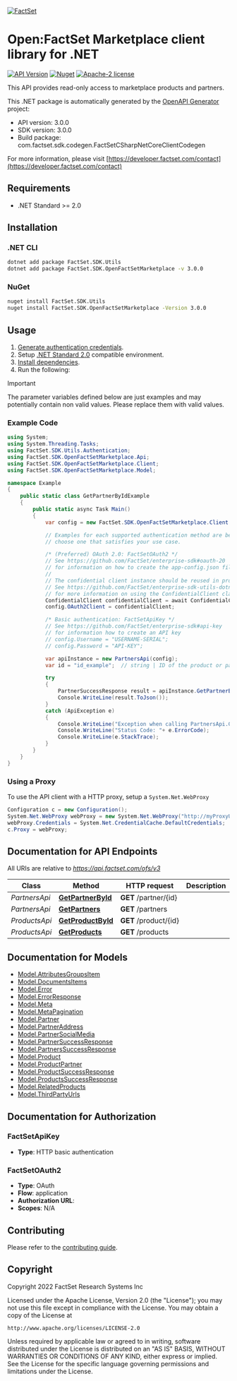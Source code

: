 [![FactSet](https://raw.githubusercontent.com/factset/enterprise-sdk/main/docs/images/factset-logo.svg)](https://www.factset.com)

# Open:FactSet Marketplace client library for .NET

[![API Version](https://img.shields.io/badge/api-v3.0.0-blue)](https://developer.factset.com/api-catalog/openfactset-marketplace-api)
[![Nuget](https://img.shields.io/badge/nuget-v3.0.0-orange)](https://www.nuget.org/packages/FactSet.SDK.OpenFactSetMarketplace/3.0.0)
[![Apache-2 license](https://img.shields.io/badge/license-Apache2-brightgreen.svg)](https://www.apache.org/licenses/LICENSE-2.0)

This API provides read-only access to marketplace products and partners.

This .NET package is automatically generated by the [OpenAPI Generator](https://openapi-generator.tech) project:

- API version: 3.0.0
- SDK version: 3.0.0
- Build package: com.factset.sdk.codegen.FactSetCSharpNetCoreClientCodegen

For more information, please visit [https://developer.factset.com/contact](https://developer.factset.com/contact)

## Requirements

* .NET Standard >= 2.0

## Installation

### .NET CLI

```bash
dotnet add package FactSet.SDK.Utils
dotnet add package FactSet.SDK.OpenFactSetMarketplace -v 3.0.0
```

### NuGet

```bash
nuget install FactSet.SDK.Utils
nuget install FactSet.SDK.OpenFactSetMarketplace -Version 3.0.0
```

## Usage

1. [Generate authentication credentials](../../../../README.md#authentication).
2. Setup [.NET Standard 2.0](https://docs.microsoft.com/en-us/dotnet/standard/net-standard?tabs=net-standard-2-0) compatible environment.
3. [Install dependencies](#installation).
4. Run the following:

> [!IMPORTANT]
> The parameter variables defined below are just examples and may potentially contain non valid values. Please replace them with valid values.

### Example Code

```csharp
using System;
using System.Threading.Tasks;
using FactSet.SDK.Utils.Authentication;
using FactSet.SDK.OpenFactSetMarketplace.Api;
using FactSet.SDK.OpenFactSetMarketplace.Client;
using FactSet.SDK.OpenFactSetMarketplace.Model;

namespace Example
{
    public static class GetPartnerByIdExample
    {
        public static async Task Main()
        {
            var config = new FactSet.SDK.OpenFactSetMarketplace.Client.Configuration();

            // Examples for each supported authentication method are below,
            // choose one that satisfies your use case.

            /* (Preferred) OAuth 2.0: FactSetOAuth2 */
            // See https://github.com/FactSet/enterprise-sdk#oauth-20
            // for information on how to create the app-config.json file
            //
            // The confidential client instance should be reused in production environments.
            // See https://github.com/FactSet/enterprise-sdk-utils-dotnet#authentication
            // for more information on using the ConfidentialClient class
            ConfidentialClient confidentialClient = await ConfidentialClient.CreateAsync("/path/to/app-config.json");
            config.OAuth2Client = confidentialClient;

            /* Basic authentication: FactSetApiKey */
            // See https://github.com/FactSet/enterprise-sdk#api-key
            // for information how to create an API key
            // config.Username = "USERNAME-SERIAL";
            // config.Password = "API-KEY";

            var apiInstance = new PartnersApi(config);
            var id = "id_example";  // string | ID of the product or partner

            try
            {
                PartnerSuccessResponse result = apiInstance.GetPartnerById(id);
                Console.WriteLine(result.ToJson());
            }
            catch (ApiException e)
            {
                Console.WriteLine("Exception when calling PartnersApi.GetPartnerById: " + e.Message );
                Console.WriteLine("Status Code: "+ e.ErrorCode);
                Console.WriteLine(e.StackTrace);
            }
        }
    }
}
```

### Using a Proxy

To use the API client with a HTTP proxy, setup a `System.Net.WebProxy`

```csharp
Configuration c = new Configuration();
System.Net.WebProxy webProxy = new System.Net.WebProxy("http://myProxyUrl:80/");
webProxy.Credentials = System.Net.CredentialCache.DefaultCredentials;
c.Proxy = webProxy;
```

## Documentation for API Endpoints

All URIs are relative to *https://api.factset.com/ofs/v3*

Class | Method | HTTP request | Description
------------ | ------------- | ------------- | -------------
*PartnersApi* | [**GetPartnerById**](https://github.com/FactSet/enterprise-sdk/tree/main/code/dotnet/OpenFactSetMarketplace/v3/docs/PartnersApi.md#getpartnerbyid) | **GET** /partner/{id} | 
*PartnersApi* | [**GetPartners**](https://github.com/FactSet/enterprise-sdk/tree/main/code/dotnet/OpenFactSetMarketplace/v3/docs/PartnersApi.md#getpartners) | **GET** /partners | 
*ProductsApi* | [**GetProductById**](https://github.com/FactSet/enterprise-sdk/tree/main/code/dotnet/OpenFactSetMarketplace/v3/docs/ProductsApi.md#getproductbyid) | **GET** /product/{id} | 
*ProductsApi* | [**GetProducts**](https://github.com/FactSet/enterprise-sdk/tree/main/code/dotnet/OpenFactSetMarketplace/v3/docs/ProductsApi.md#getproducts) | **GET** /products | 


## Documentation for Models

 - [Model.AttributesGroupsItem](https://github.com/FactSet/enterprise-sdk/tree/main/code/dotnet/OpenFactSetMarketplace/v3/docs/AttributesGroupsItem.md)
 - [Model.DocumentsItems](https://github.com/FactSet/enterprise-sdk/tree/main/code/dotnet/OpenFactSetMarketplace/v3/docs/DocumentsItems.md)
 - [Model.Error](https://github.com/FactSet/enterprise-sdk/tree/main/code/dotnet/OpenFactSetMarketplace/v3/docs/Error.md)
 - [Model.ErrorResponse](https://github.com/FactSet/enterprise-sdk/tree/main/code/dotnet/OpenFactSetMarketplace/v3/docs/ErrorResponse.md)
 - [Model.Meta](https://github.com/FactSet/enterprise-sdk/tree/main/code/dotnet/OpenFactSetMarketplace/v3/docs/Meta.md)
 - [Model.MetaPagination](https://github.com/FactSet/enterprise-sdk/tree/main/code/dotnet/OpenFactSetMarketplace/v3/docs/MetaPagination.md)
 - [Model.Partner](https://github.com/FactSet/enterprise-sdk/tree/main/code/dotnet/OpenFactSetMarketplace/v3/docs/Partner.md)
 - [Model.PartnerAddress](https://github.com/FactSet/enterprise-sdk/tree/main/code/dotnet/OpenFactSetMarketplace/v3/docs/PartnerAddress.md)
 - [Model.PartnerSocialMedia](https://github.com/FactSet/enterprise-sdk/tree/main/code/dotnet/OpenFactSetMarketplace/v3/docs/PartnerSocialMedia.md)
 - [Model.PartnerSuccessResponse](https://github.com/FactSet/enterprise-sdk/tree/main/code/dotnet/OpenFactSetMarketplace/v3/docs/PartnerSuccessResponse.md)
 - [Model.PartnersSuccessResponse](https://github.com/FactSet/enterprise-sdk/tree/main/code/dotnet/OpenFactSetMarketplace/v3/docs/PartnersSuccessResponse.md)
 - [Model.Product](https://github.com/FactSet/enterprise-sdk/tree/main/code/dotnet/OpenFactSetMarketplace/v3/docs/Product.md)
 - [Model.ProductPartner](https://github.com/FactSet/enterprise-sdk/tree/main/code/dotnet/OpenFactSetMarketplace/v3/docs/ProductPartner.md)
 - [Model.ProductSuccessResponse](https://github.com/FactSet/enterprise-sdk/tree/main/code/dotnet/OpenFactSetMarketplace/v3/docs/ProductSuccessResponse.md)
 - [Model.ProductsSuccessResponse](https://github.com/FactSet/enterprise-sdk/tree/main/code/dotnet/OpenFactSetMarketplace/v3/docs/ProductsSuccessResponse.md)
 - [Model.RelatedProducts](https://github.com/FactSet/enterprise-sdk/tree/main/code/dotnet/OpenFactSetMarketplace/v3/docs/RelatedProducts.md)
 - [Model.ThirdPartyUrls](https://github.com/FactSet/enterprise-sdk/tree/main/code/dotnet/OpenFactSetMarketplace/v3/docs/ThirdPartyUrls.md)


## Documentation for Authorization


### FactSetApiKey

- **Type**: HTTP basic authentication


### FactSetOAuth2

- **Type**: OAuth
- **Flow**: application
- **Authorization URL**: 
- **Scopes**: N/A


## Contributing

Please refer to the [contributing guide](../../../../CONTRIBUTING.md).

## Copyright

Copyright 2022 FactSet Research Systems Inc

Licensed under the Apache License, Version 2.0 (the "License");
you may not use this file except in compliance with the License.
You may obtain a copy of the License at

    http://www.apache.org/licenses/LICENSE-2.0

Unless required by applicable law or agreed to in writing, software
distributed under the License is distributed on an "AS IS" BASIS,
WITHOUT WARRANTIES OR CONDITIONS OF ANY KIND, either express or implied.
See the License for the specific language governing permissions and
limitations under the License.
